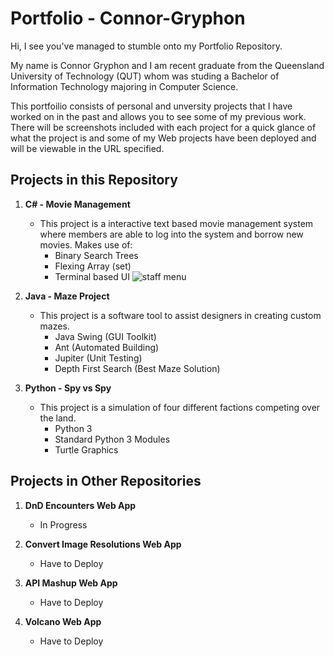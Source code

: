 # Portfolio - Connor-Gryphon

Hi, I see you've managed to stumble onto my Portfolio Repository.

My name is Connor Gryphon and I am recent graduate from the Queensland University of Technology (QUT) whom was studing a Bachelor of Information Technology majoring in Computer Science.

This portfoilio consists of personal and unversity projects that I have worked on in the past and allows you to see some of my previous work. There will be screenshots included with each project for a quick glance of what the project is and some of my Web projects have been deployed and will be viewable in the URL specified.

## Projects in this Repository

1. **C# - Movie Management**
   - This project is a interactive text based movie management system where members are able to log into the system and borrow new movies. Makes use of:
       - Binary Search Trees
       - Flexing Array (set)
       - Terminal based UI
![staff menu](https://user-images.githubusercontent.com/102510556/209650843-90aea426-4244-4092-a8ed-1324db02e172.PNG)

       
2. **Java - Maze Project**
   - This project is a software tool to assist designers in creating custom mazes.
        - Java Swing (GUI Toolkit)
        - Ant (Automated Building)
        - Jupiter (Unit Testing)
        - Depth First Search (Best Maze Solution)

3. **Python - Spy vs Spy**
    - This project is a simulation of four different factions competing over the land.
        - Python 3
        - Standard Python 3 Modules
        - Turtle Graphics

## Projects in Other Repositories

1. **DnD Encounters Web App**
   - In Progress
       
2. **Convert Image Resolutions Web App**
   - Have to Deploy

3. **API Mashup Web App**
    - Have to Deploy
        
 4. **Volcano Web App**
    - Have to Deploy
        
        

